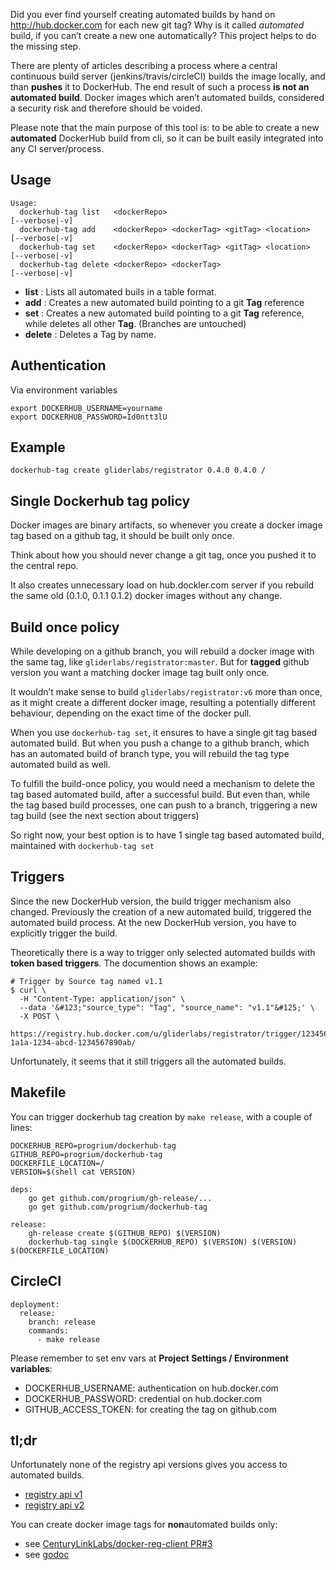 Did you ever find yourself creating automated builds by hand on http://hub.docker.com for each new git tag?
Why is it called *automated* build, if you can’t create a new one automatically? This project helps to
do the missing step.

There are plenty of articles describing a process where a central continuous build server (jenkins/travis/circleCI) builds
the image locally, and than **pushes** it to DockerHub. The end result of such a process **is not an automated build**. 
Docker images which aren’t automated builds, considered a security risk and therefore should be voided.

Please note that the main purpose of this tool is: to be able to create a new **automated** DockerHub build from cli,
so it can be built easily integrated into any CI server/process.

## Usage

```
Usage:
  dockerhub-tag list   <dockerRepo>                                   [--verbose|-v]
  dockerhub-tag add    <dockerRepo> <dockerTag> <gitTag> <location>   [--verbose|-v]
  dockerhub-tag set    <dockerRepo> <dockerTag> <gitTag> <location>   [--verbose|-v]
  dockerhub-tag delete <dockerRepo> <dockerTag>                       [--verbose|-v]
```

- **list** : Lists all automated buils in a table format.
- **add** : Creates a new automated build pointing to a git **Tag** reference
- **set** : Creates a new automated build pointing to a git **Tag** reference, while deletes all other **Tag**. (Branches are untouched)
- **delete** : Deletes a Tag by name.

## Authentication

Via environment variables
```
export DOCKERHUB_USERNAME=yourname
export DOCKERHUB_PASSWORD=Id0ntt3lU
```

## Example

```
dockerhub-tag create gliderlabs/registrator 0.4.0 0.4.0 /
```

## Single Dockerhub tag policy

Docker images are binary artifacts, so whenever you create a docker image tag based on
a github tag, it should be built only once.

Think about how you should never change a git tag, once you pushed it to the central repo.

It also creates unnecessary load on hub.dockler.com server if you rebuild the same
old (0.1.0, 0.1.1 0.1.2) docker images without any change.

## Build once policy

While developing on a github branch, you will rebuild a docker image with the same tag,
like `gliderlabs/registrator:master`. But for **tagged** github version you want a matching
docker image tag built only once. 

It wouldn’t make sense to build `gliderlabs/registrator:v6` more than once, as it might
create a different docker image, resulting a potentially different behaviour, depending on
the exact time of the docker pull.

When you use `dockerhub-tag set`, it ensures to have a single git tag based automated build.
But when you push a change to a github branch, which has an automated build of branch type,
you will rebuild the tag type automated build as well.

To fulfill the build-once policy, you would need a mechanism to delete the tag based
automated build, after a successful build. But even than, while the tag based build
processes, one can push to a branch, triggering a new tag build (see the next section
about triggers)

So right now, your best option is to have 1 single tag based automated build, maintained
with `dockerhub-tag set`

## Triggers

Since the new DockerHub version, the build trigger mechanism also changed. Previously the creation of 
a new automated build, triggered the automated build process. At the new DockerHub version, you have
to explicitly trigger the build.

Theoretically there is a way to trigger only selected automated builds with **token based triggers**.
The documention shows an example:
```
# Trigger by Source tag named v1.1
$ curl \
  -H "Content-Type: application/json" \
  --data '&#123;"source_type": "Tag", "source_name": "v1.1"&#125;' \
  -X POST \
  https://registry.hub.docker.com/u/gliderlabs/registrator/trigger/12345678-1a1a-1234-abcd-1234567890ab/
```
Unfortunately, it seems that it still triggers all the automated builds.

## Makefile

You can trigger dockerhub tag creation by `make release`, with a couple of lines:

```
DOCKERHUB_REPO=progrium/dockerhub-tag
GITHUB_REPO=progrium/dockerhub-tag
DOCKERFILE_LOCATION=/
VERSION=$(shell cat VERSION)

deps:
	go get github.com/progrium/gh-release/...
	go get github.com/progrium/dockerhub-tag

release:
	gh-release create $(GITHUB_REPO) $(VERSION)
	dockerhub-tag single $(DOCKERHUB_REPO) $(VERSION) $(VERSION) $(DOCKERFILE_LOCATION)
```
## CircleCI

```
deployment:
  release:
    branch: release
    commands:
      - make release
```

Please remember to set env vars at **Project Settings / Environment variables**:
- DOCKERHUB_USERNAME: authentication on hub.docker.com
- DOCKERHUB_PASSWORD: credential on hub.docker.com
- GITHUB_ACCESS_TOKEN: for creating the tag on github.com

## tl;dr

Unfortunately none of the registry api versions gives you access to automated builds.
- [registry api v1](https://docs.docker.com/reference/api/registry_api/)
- [registry api v2](https://docs.docker.com/registry/spec/api/)

You can create docker image tags for **non**automated builds only:
- see [CenturyLinkLabs/docker-reg-client PR#3](https://github.com/CenturyLinkLabs/docker-reg-client/pull/3)
- see [godoc](https://github.com/CenturyLinkLabs/docker-reg-client/blob/master/registry/doc.go#L48-L51)

